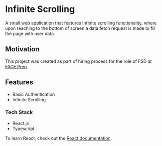 # Infinite Scrolling

A small web application that features infinite scrolling functionality, where upon reaching to the bottom of screen a data fetch request is made to fill the page with user data.


## Motivation

This project was created as part of hiring process for the role of FSD at [FACE Prep](https://www.faceprep.in/).

## Features

- Basic Authentication
- Infinite Scrolling

### Tech Stack
 - React.js
 - Typescript

To learn React, check out the [React documentation](https://reactjs.org/).
